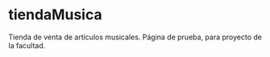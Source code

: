 # tiendaMusica
Tienda de venta de artículos musicales. Página de prueba, para proyecto de la facultad.
